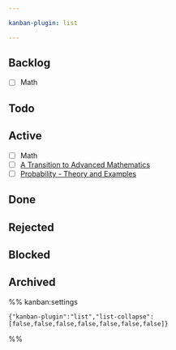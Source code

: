 ```yaml
---

kanban-plugin: list

---
```


## Backlog

* [ ] Math

## Todo

## Active

* [ ] Math
* [ ] [A Transition to Advanced Mathematics](math/2025/000%20A%20transition%20to%20Advanced%20Mathematics/README.md)
* [ ] [Probability - Theory and Examples](math/2025/001%20Probability%20-%20Theory%20and%20Examples/README.md)

## Done

## Rejected

## Blocked

## Archived

%% kanban:settings

````
{"kanban-plugin":"list","list-collapse":[false,false,false,false,false,false,false]}
````

%%
